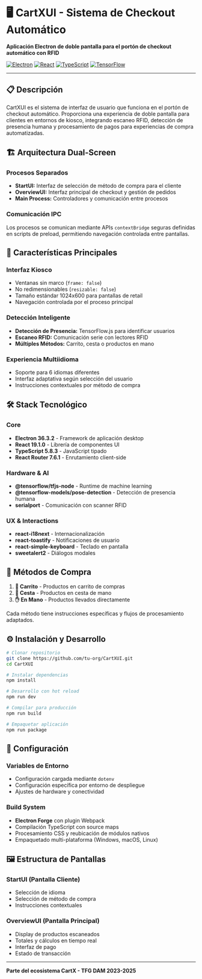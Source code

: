 # 🖥️ CartXUI - Sistema de Checkout Automático

**Aplicación Electron de doble pantalla para el portón de checkout automático con RFID**

[![Electron](https://img.shields.io/badge/Electron-191970?style=for-the-badge&logo=Electron&logoColor=white)](https://www.electronjs.org/)
[![React](https://img.shields.io/badge/React-20232A?style=for-the-badge&logo=react&logoColor=61DAFB)](https://reactjs.org/)
[![TypeScript](https://img.shields.io/badge/TypeScript-007ACC?style=for-the-badge&logo=typescript&logoColor=white)](https://www.typescriptlang.org/)
[![TensorFlow](https://img.shields.io/badge/TensorFlow-FF6F00?style=for-the-badge&logo=TensorFlow&logoColor=white)](https://www.tensorflow.org/)

---

## 📋 Descripción

CartXUI es el sistema de interfaz de usuario que funciona en el portón de checkout automático. Proporciona una experiencia de doble pantalla para clientes en entornos de kiosco, integrando escaneo RFID, detección de presencia humana y procesamiento de pagos para experiencias de compra automatizadas.

## 🏗️ Arquitectura Dual-Screen

### Procesos Separados
- **StartUI:** Interfaz de selección de método de compra para el cliente
- **OverviewUI:** Interfaz principal de checkout y gestión de pedidos
- **Main Process:** Controladores y comunicación entre procesos

### Comunicación IPC
Los procesos se comunican mediante APIs `contextBridge` seguras definidas en scripts de preload, permitiendo navegación controlada entre pantallas.

## 🚀 Características Principales

### Interfaz Kiosco
- Ventanas sin marco (`frame: false`)
- No redimensionables (`resizable: false`)
- Tamaño estándar 1024x600 para pantallas de retail
- Navegación controlada por el proceso principal

### Detección Inteligente
- **Detección de Presencia:** TensorFlow.js para identificar usuarios
- **Escaneo RFID:** Comunicación serie con lectores RFID
- **Múltiples Métodos:** Carrito, cesta o productos en mano

### Experiencia Multiidioma
- Soporte para 6 idiomas diferentes
- Interfaz adaptativa según selección del usuario
- Instrucciones contextuales por método de compra

## 🛠️ Stack Tecnológico

### Core
- **Electron 36.3.2** - Framework de aplicación desktop
- **React 19.1.0** - Librería de componentes UI
- **TypeScript 5.8.3** - JavaScript tipado
- **React Router 7.6.1** - Enrutamiento client-side

### Hardware & AI
- **@tensorflow/tfjs-node** - Runtime de machine learning
- **@tensorflow-models/pose-detection** - Detección de presencia humana
- **serialport** - Comunicación con scanner RFID

### UX & Interactions
- **react-i18next** - Internacionalización
- **react-toastify** - Notificaciones de usuario
- **react-simple-keyboard** - Teclado en pantalla
- **sweetalert2** - Diálogos modales

## 🎯 Métodos de Compra

1. **🛒 Carrito** - Productos en carrito de compras
2. **🧺 Cesta** - Productos en cesta de mano
3. **✋ En Mano** - Productos llevados directamente

Cada método tiene instrucciones específicas y flujos de procesamiento adaptados.

## ⚙️ Instalación y Desarrollo

```bash
# Clonar repositorio
git clone https://github.com/tu-org/CartXUI.git
cd CartXUI

# Instalar dependencias
npm install

# Desarrollo con hot reload
npm run dev

# Compilar para producción
npm run build

# Empaquetar aplicación
npm run package
```

## 🔧 Configuración

### Variables de Entorno
- Configuración cargada mediante `dotenv`
- Configuración específica por entorno de despliegue
- Ajustes de hardware y conectividad

### Build System
- **Electron Forge** con plugin Webpack
- Compilación TypeScript con source maps
- Procesamiento CSS y reubicación de módulos nativos
- Empaquetado multi-plataforma (Windows, macOS, Linux)

## 🖼️ Estructura de Pantallas

### StartUI (Pantalla Cliente)
- Selección de idioma
- Selección de método de compra
- Instrucciones contextuales

### OverviewUI (Pantalla Principal)
- Display de productos escaneados
- Totales y cálculos en tiempo real
- Interfaz de pago
- Estado de transacción

---

**Parte del ecosistema CartX - TFG DAM 2023-2025**
